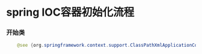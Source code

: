 # spring IOC容器初始化流程
### 开始类
```java
    @see {org.springframework.context.support.ClassPathXmlApplicationContext}
```
